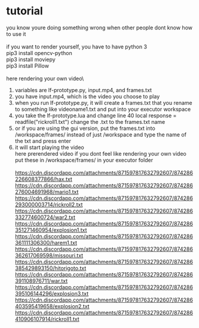 # tutorial
you know youre doing something wrong when other people dont know how to use it\
\
if you want to render yourself, you have to have python 3\
pip3 install opencv-python\
pip3 install moviepy\
pip3 install Pillow\
\
here rendering your own video\
1. variables are lf-prototype.py, input.mp4, and frames.txt
2. you have input.mp4, which is the video you choose to play
3. when you run lf-prototype.py, it will create a frames.txt that you rename to something like videoname1.txt and put into your executor workspace
4. you take the lf-prototype.lua and change line 40 local response = readfile("rickroll1.txt") change the .txt to the frames.txt name
4. or if you are using the gui version, put the frames.txt into /workspace/frames/ instead of just /workspace and type the name of the txt and press enter
5. it will start playing the video
\
here prerendered video if you dont feel like rendering your own video\
put these in /workspace/frames/ in your executor folder\
\
https://cdn.discordapp.com/attachments/871597817632792607/874286226608377866/hax.txt
https://cdn.discordapp.com/attachments/871597817632792607/874286276004691968/mario1.txt
https://cdn.discordapp.com/attachments/871597817632792607/874286293000003714/rickroll2.txt
https://cdn.discordapp.com/attachments/871597817632792607/874286332774600724/war2.txt
https://cdn.discordapp.com/attachments/871597817632792607/874286351271460954/explosion1.txt
https://cdn.discordapp.com/attachments/871597817632792607/874286361111306300/harem1.txt
https://cdn.discordapp.com/attachments/871597817632792607/874286362617069598/missouri.txt
https://cdn.discordapp.com/attachments/871597817632792607/874286385429893150/hitorigoto.txt
https://cdn.discordapp.com/attachments/871597817632792607/874286391108976711/war.txt
https://cdn.discordapp.com/attachments/871597817632792607/874286395106144296/explosion3.txt 
https://cdn.discordapp.com/attachments/871597817632792607/874286403595419658/explosion2.txt 
https://cdn.discordapp.com/attachments/871597817632792607/874286410906107914/rickroll1.txt 
